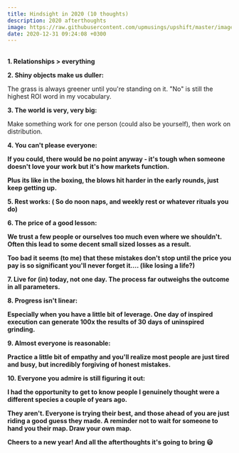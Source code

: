```yaml
---
title: Hindsight in 2020 (10 thoughts)
description: 2020 afterthoughts
image: https://raw.githubusercontent.com/upmusings/upshift/master/images/onions.jpg
date: 2020-12-31 09:24:08 +0300
---
```

<!-- more -->
<br>
<b>1. Relationships > everything</b>

<b>2. Shiny objects make us duller:</b>

The grass is always greener until you're standing on it. "No" is still the highest ROI word in my vocabulary.

<b>3. The world is very, very big:</b>

Make something work for one person (could also be yourself), then work on distribution.

<b>4. You can't please everyone:

If you could, there would be no point anyway - it's tough when someone doesn't love your work but it's how markets function. 

Plus its like in the boxing, the blows hit harder in the early rounds, just keep getting up.


<b>5. Rest works: ( So do noon naps, and weekly rest or whatever rituals you do)

<b>6. The price of a good lesson:

We trust a few people or ourselves too much even where we shouldn't. Often this lead to some decent small sized losses as a result.

Too bad it seems (to me) that these mistakes don't stop until the price you pay is so significant you'll never forget it.... (like losing a life?)

<b>7. Live for (in) today, not one day. The process far outweighs the outcome in all parameters.

<b>8. Progress isn't linear:

Especially when you have a little bit of leverage. One day of inspired execution can generate 100x the results of 30 days of uninspired grinding.

<b>9. Almost everyone is reasonable: 

Practice a little bit of empathy and you'll realize most people are just tired and busy, but incredibly forgiving of honest mistakes.


<b>10. Everyone you admire is still figuring it out: 

I had the opportunity to get to know people I genuinely thought were a different species a couple of years ago. 

They aren't. Everyone is trying their best, and those ahead of you are just riding a good guess they made. A reminder not to wait for someone to hand you their map.  Draw your own map.



Cheers to a new year! 
And all the afterthoughts it's going to bring 😃